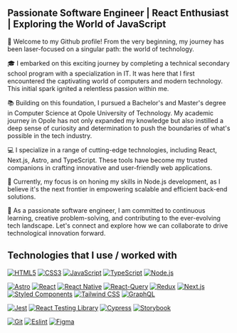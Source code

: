 ## Passionate Software Engineer | React Enthusiast | Exploring the World of JavaScript

👋 Welcome to my Github profile! From the very beginning, my journey has been laser-focused on a singular path: the world of technology.

🎓 I embarked on this exciting journey by completing a technical secondary school program with a specialization in IT. It was here that I first encountered the captivating world of computers and modern technology. This initial spark ignited a relentless passion within me.

📚 Building on this foundation, I pursued a Bachelor's and Master's degree in Computer Science at Opole University of Technology. My academic journey in Opole has not only expanded my knowledge but also instilled a deep sense of curiosity and determination to push the boundaries of what's possible in the tech industry.

💻 I specialize in a range of cutting-edge technologies, including React, Next.js, Astro, and TypeScript. These tools have become my trusted companions in crafting innovative and user-friendly web applications.

🚀 Currently, my focus is on honing my skills in Node.js development, as I believe it's the next frontier in empowering scalable and efficient back-end solutions.

🌟 As a passionate software engineer, I am committed to continuous learning, creative problem-solving, and contributing to the ever-evolving tech landscape. Let's connect and explore how we can collaborate to drive technological innovation forward.

## Technologies that I use / worked with

[![HTML5](https://img.shields.io/badge/-HTML5-E34F26?style=flat-square&logo=html5&logoColor=white&link=https://github.com/bartoszjaniuk/)](https://github.com/bartoszjaniuk/)
[![CSS3](https://img.shields.io/badge/-CSS3-1572B6?style=flat-square&logo=css3&link=https://github.com/bartoszjaniuk/)](https://github.com/bartoszjaniuk/)
[![JavaScript](https://img.shields.io/badge/-JavaScript-F7DF1E?style=flat-square&logo=javascript&logoColor=white&link=https://github.com/bartoszjaniuk/)](https://github.com/bartoszjaniuk/)
[![TypeScript](https://img.shields.io/badge/-TypeScript-007ACC?style=flat-square&logo=typescript&link=https://github.com/bartoszjaniuk/)](https://github.com/bartoszjaniuk/)
[![Node.js](https://img.shields.io/badge/-Node.js-339933?style=flat-square&logo=node.js&logoColor=white&link=https://github.com/bartoszjaniuk/)](https://github.com/bartoszjaniuk/)

[![Astro](https://img.shields.io/badge/-Astro-0D1117?style=flat-square&logo=astro&logoColor=white)](https://github.com/bartoszjaniuk/)
[![React](https://img.shields.io/badge/-React-61DAFB?style=flat-square&logo=react&logoColor=white)](https://github.com/bartoszjaniuk/)
[![React Native](https://img.shields.io/badge/-React-61DAFB?style=flat-square&logo=react&logoColor=white)](https://github.com/bartoszjaniuk/)
[![React-Query](https://img.shields.io/badge/-React--Query-000000?style=flat-square&logo=react&logoColor=61DAFB)](https://github.com/bartoszjaniuk/)
[![Redux](https://img.shields.io/badge/-Redux-764ABC?style=flat-square&logo=Redux&logoColor=white)](https://github.com/bartoszjaniuk/)
[![Next.js](https://img.shields.io/badge/-Next.js-black?style=flat-square&logo=Next.js&logoColor=white)](https://github.com/bartoszjaniuk/)
[![Styled Components](https://img.shields.io/badge/-StyledComponents-DB7093?style=flat-square&logo=Styled-Components&logoColor=white)](https://github.com/bartoszjaniuk/)
[![Tailwind CSS](https://img.shields.io/badge/-Tailwind_CSS-38B2AC?style=flat-square&logo=tailwind-css&logoColor=white)](https://github.com/bartoszjaniuk/)
[![GraphQL](https://img.shields.io/badge/-GraphQL-E10098?style=flat-square&logo=graphql&link=https://github.com/bartoszjaniuk/)](https://github.com/bartoszjaniuk/)


[![Jest](https://img.shields.io/badge/-Jest-C21325?style=flat-square&logo=jest&logoColor=white)](https://github.com/bartoszjaniuk/)
[![React Testing Library](https://img.shields.io/badge/-React_Testing_Library-E33332?style=flat-square&logo=testing-library&logoColor=white)](https://github.com/bartoszjaniuk/)
[![Cypress](https://img.shields.io/badge/-Cypress-17202C?style=flat-square&logo=cypress&logoColor=white)](https://github.com/bartoszjaniuk/)
[![Storybook](https://img.shields.io/badge/-Storybook-FF4785?style=flat-square&logo=storybook&logoColor=white)](https://github.com/bartoszjaniuk/)

[![Git](https://img.shields.io/badge/-Git-F05032?style=flat-square&logo=git&logoColor=white&link=https://github.com/bartoszjaniuk/)](https://github.com/bartoszjaniuk/)
[![Eslint](https://img.shields.io/badge/-Eslint-purple?style=flat-square&logo=Eslint&logoColor=white)](https://github.com/bartoszjaniuk/)
[![Figma](https://img.shields.io/badge/-Figma-F24E1E?style=flat-square&logo=figma&logoColor=white)](https://github.com/bartoszjaniuk/)

